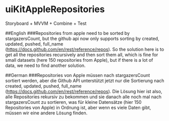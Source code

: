 # uiKitAppleRepositories

Storyboard + MVVM + Combine + Test

##English
###Repositories from apple need to be sorted by stargazersCount, but the github api now only supports sorting by created, updated, pushed, full_name (https://docs.github.com/en/rest/reference/repos). So the solution here is to get all the repositories recursively and then sort them all, which is fine for small datasets (here 150 repositories from Apple), but if there is a lot of data, we need to find another solution.

##German
###Repositories von Apple müssen nach stargazersCount sortiert werden, aber die Github API unterstützt jetzt nur die Sortierung nach created, updated, pushed, full_name (https://docs.github.com/en/rest/reference/repos). Die Lösung hier ist also, alle Repositories rekursiv zu bekommen und sie danach alle noch mal nach stargazersCount zu sortieren, was für kleine Datensätze (hier 150 Repositories von Apple) in Ordnung ist, aber wenn es viele Daten gibt, müssen wir eine andere Lösung finden.
